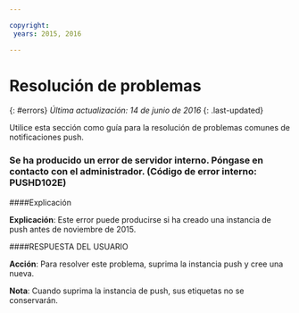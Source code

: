 ```yaml
---

copyright:
 years: 2015, 2016

---
```


# Resolución de problemas
{: #errors}
*Última actualización: 14 de junio de 2016*
{: .last-updated}

Utilice esta sección como guía para la resolución de problemas comunes de notificaciones push.


### Se ha producido un error de servidor interno. Póngase en contacto con el administrador. (Código de error interno: PUSHD102E)

####Explicación

**Explicación**: Este error puede producirse si ha creado una instancia de push antes de noviembre de 2015.  

####RESPUESTA DEL USUARIO

**Acción**: Para resolver este problema, suprima la instancia push y cree una nueva.

**Nota**: Cuando suprima la instancia de push, sus etiquetas no se conservarán.

